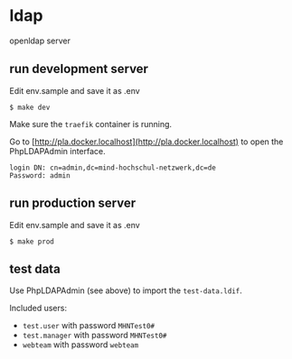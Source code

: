 # ldap
openldap server

## run development server

Edit env.sample and save it as .env

    $ make dev

Make sure the `traefik` container is running.

Go to [http://pla.docker.localhost](http://pla.docker.localhost) to open the PhpLDAPAdmin interface.

    login DN: cn=admin,dc=mind-hochschul-netzwerk,dc=de
    Password: admin

## run production server

Edit env.sample and save it as .env

    $ make prod

## test data

Use PhpLDAPAdmin (see above) to import the `test-data.ldif`.

Included users: 

* `test.user` with password `MHNTest0#`
* `test.manager` with password `MHNTest0#`
* `webteam` with password `webteam`
